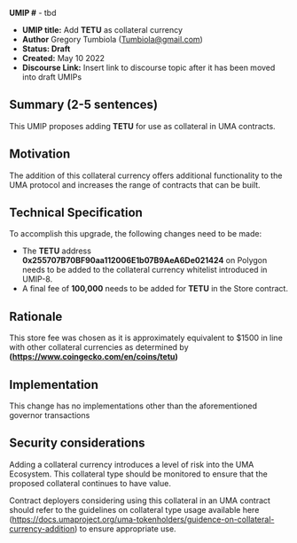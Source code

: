 **UMIP #**  - tbd

-   **UMIP title:** Add **TETU** as collateral currency 
-   **Author**  Gregory Tumbiola (Tumbiola@gmail.com)
-   **Status: Draft**
-   **Created:**  May 10 2022
-   **Discourse Link:**  Insert link to discourse topic after it has been moved into draft UMIPs

## Summary (2-5 sentences)

This UMIP proposes adding **TETU** for use as collateral in UMA contracts.

## Motivation

The addition of this collateral currency offers additional functionality to the UMA protocol and increases the range of contracts that can be built.

## Technical Specification

To accomplish this upgrade, the following changes need to be made:

-   The **TETU** address **0x255707B70BF90aa112006E1b07B9AeA6De021424** on Polygon needs to be added to the collateral currency whitelist introduced in UMIP-8.
-   A final fee of **100,000** needs to be added for **TETU** in the Store contract.
    

## Rationale

This store fee was chosen as it is approximately equivalent to $1500 in line with other collateral currencies as determined by **(https://www.coingecko.com/en/coins/tetu)**

## Implementation


This change has no implementations other than the aforementioned governor transactions

## Security considerations

Adding a collateral currency introduces a level of risk into the UMA Ecosystem.  This collateral type should be monitored to ensure that the proposed collateral continues to have value.

Contract deployers considering using this collateral in an UMA contract should refer to the guidelines on collateral type usage available here (https://docs.umaproject.org/uma-tokenholders/guidence-on-collateral-currency-addition) to ensure appropriate use.